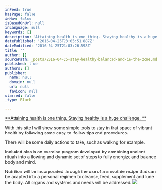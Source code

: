 ```yaml
---
inFeed: true
hasPage: false
inNav: false
isBasedOnUrl: null
inLanguage: null
keywords: []
description: 'Attaining health is one thing. Staying healthy is a huge challenge. '
datePublished: '2016-04-25T23:05:51.887Z'
dateModified: '2016-04-25T23:03:26.598Z'
title: ''
author: []
sourcePath: _posts/2016-04-25-stay-healthy-balanced-and-in-the-zone.md
published: true
authors: []
publisher:
  name: null
  domain: null
  url: null
  favicon: null
starred: false
_type: Blurb

---
```

[**Attaining health is one thing. Staying healthy is a huge challenge. **][0]

With this site I will show some simple tools to stay in that space of vibrant health by following some easy-to-follow tips and procedures. 

There will be some daily actions to take, such as walking for example. 

Included also is an exercise program developed by combining ancient rituals into a flowing and dynamic set of steps to fully energize and balance body and mind. 

Nutrition will be incorporated through the use of a smoothie recipe that can be adapted into a personal regimen to cleanse, feed, supplement and tune the body. All organs and systems and needs will be addressed.
![](https://the-grid-user-content.s3-us-west-2.amazonaws.com/a5999089-8e69-45ac-ad37-e8f811f768bb.jpg)

[0]: null